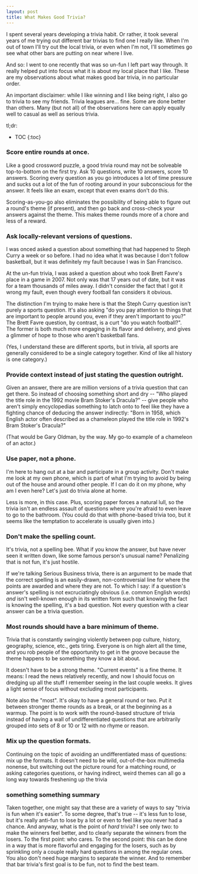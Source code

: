 ```yaml
---
layout: post
title: What Makes Good Trivia?
---
```


I spent several years developing a trivia habit. Or rather, it took several years of me trying out different bar trivias to find one I really like. When I'm out of town I'll try out the local trivia, or even when I'm not, I'll sometimes go see what other bars are putting on near where I live.

And so: I went to one recently that was so un-fun I left part way through. It really helped put into focus what it is about my local place that I like. These are my observations about what makes good bar trivia, in no particular order.

An important disclaimer: while I like winning and I like being right, I also go to trivia to see my friends. Trivia leagues are... fine. Some are done better than others. Many (but not all) of the observations here can apply equally well to casual as well as serious trivia.

tl;dr:

* TOC
{:toc}

### Score entire rounds at once.

Like a good crossword puzzle, a good trivia round may not be solveable top-to-bottom on the first try. Ask 10 questions, write 10 answers, score 10 answers. Scoring every question as you go introduces a lot of time pressure and sucks out a lot of the fun of rooting around in your subconscious for the answer. It feels like an exam, except that even exams don't do this.

Scoring-as-you-go also eliminates the possibility of being able to figure out a round's theme (if present), and then go back and cross-check your answers against the theme. This makes theme rounds more of a chore and less of a reward.

### Ask locally-relevant versions of questions.

I was onced asked a question about something that had happened to Steph Curry a week or so before. I had no idea what it was because I don't follow basketball, but it was definitely my fault because I was in San Francisco.

At the un-fun trivia, I was asked a question about who took Brett Favre's place in a game in 2007. Not only was that 17 years out of date, but it was for a team thousands of miles away. I didn't consider the fact that I got it wrong my fault, even though every football fan considers it obvious.

The distinction I'm trying to make here is that the Steph Curry question isn't purely a sports question. It's also asking "do you pay attention to things that are important to people around you, even if they aren't important to you?" The Brett Favre question, by contrast, is a curt "do you watch football?". The former is both much more engaging in its flavor and delivery, and gives a glimmer of hope to those who aren't basketball fans.

(Yes, I understand these are different sports, but in trivia, all sports are generally considered to be a single category together. Kind of like all history is one category.)

### Provide context instead of just stating the question outright.

Given an answer, there are are million versions of a trivia question that can get there. So instead of choosing something short and dry -- "Who played the title role in the 1992 movie Bram Stoker's Dracula?" -- give people who aren't simply encyclopedias something to latch onto to feel like they have a fighting chance of deducing the answer indirectly: "Born in 1958, which English actor often described as a chameleon played the title role in 1992's Bram Stoker's Dracula?"

(That would be Gary Oldman, by the way. My go-to example of a chameleon of an actor.)

### Use paper, not a phone.

I'm here to hang out at a bar and participate in a group activity. Don't make me look at my own phone, which is part of what I'm trying to avoid by being out of the house and around other people. If I can do it on my phone, why am I even here? Let's just do trivia alone at home.

Less is more, in this case. Plus, scoring paper forces a natural lull, so the trivia isn't an endless assault of questions where you're afraid to even leave to go to the bathroom. (You could do that with phone-based trivia too, but it seems like the temptation to accelerate is usually given into.)

### Don't make the spelling count.

It's trivia, not a spelling bee. What if you know the answer, but have never seen it written down, like some famous person's unusual name? Penalizing that is not fun, it's just hostile.

If we're talking Serious Business trivia, there is an argument to be made that the correct spelling is an easily-drawn, non-controversial line for where the points are awarded and where they are not. To which I say: if a question's answer's spelling is not excruciatingly obvious (i.e. common English words) _and_ isn't well-known enough in its written form such that knowing the fact is knowing the spelling, it's a bad question. Not every question with a clear answer can be a trivia question.

### Most rounds should have a bare minimum of theme.

Trivia that is constantly swinging violently between pop culture, history, geography, science, etc., gets tiring. Everyone is on high alert all the time, and you rob people of the opportunity to get in the groove because the theme happens to be something they know a bit about.

It doesn't have to be a strong theme. "Current events" is a fine theme. It means: I read the news relatively recently, and now I should focus on dredging up all the stuff I remember seeing in the last couple weeks. It gives a light sense of focus without excluding most participants.

Note also the "most". It's okay to have a general round or two. Put it between stronger theme rounds as a break, or at the beginning as a warmup. The point is to work with the round-based structure of trivia instead of having a wall of undifferentiated questions that are arbitrarily grouped into sets of 8 or 10 or 12 with no rhyme or reason.

### Mix up the question formats.

Continuing on the topic of avoiding an undifferentiated mass of questions: mix up the formats. It doesn't need to be wild, out-of-the-box multimedia nonense, but switching out the picture round for a matching round, or asking categories questions, or having indirect, weird themes can all go a long way towards freshening up the trivia

### something something summary

Taken together, one might say that these are a variety of ways to say "trivia is fun when it's easier". To some degree, that's true -- it's less fun to lose, but it's really anti-fun to lose by a lot or even to feel like you never had a chance. And anyway, what is the point of _hard_ trivia? I see only two: to make the winners feel better, and to clearly separate the winners from the losers. To the first point: who cares. To the second point: this can be done in a way that is more flavorful and engaging for the losers, such as by sprinkling only a couple really hard questions in among the regular ones. You also don't need huge margins to separate the winner. And to remember that bar trivia's first goal is to be fun, not to find the best team.
